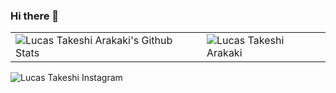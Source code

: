 ### Hi there 👋
<!--
<a href="https://www.linkedin.com/in/takeshi-lucas/">
  <img align="right" alt="Lucas Takeshi LinkedIn" src="https://img.shields.io/badge/-Takeshi-8257E5?style=Linkedin&flat&logo=Linkedin&logoColor=white" />
</a>
-->

<table>
  <tr>   
    <td>
     <img alt="Lucas Takeshi Arakaki's Github Stats" src="https://github-readme-stats.vercel.app/api?username=lucasarakaki&show_icons=true&hide_border=true&theme=tokyonight" />
    </td>
    <td>
     <img alt="Lucas Takeshi Arakaki" src="https://github-readme-stats.vercel.app/api/top-langs/?username=lucasarakaki&layout=compact&theme=tokyonight&title_color=268bd2" />
    </td>
  </tr>
</table>

<a href="https://www.instagram.com/_lucasarakaki/">
  <img align="left" alt="Lucas Takeshi Instagram" src="https://img.shields.io/badge/-Takeshi-8257E5?style=Instagram&flat&logo=instagram&logoColor=white" />
</a>
